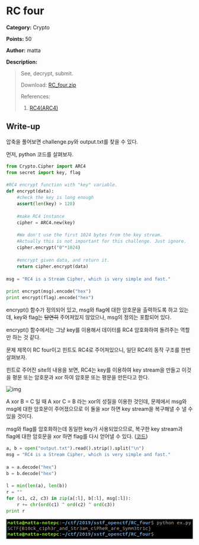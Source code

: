 # RC four

**Category:** Crypto

**Points:** 50

**Author:** matta

**Description:** 

> See, decrypt, submit.
> 
> Download: [RC_four.zip](resource/RC_four.zip)
> 
> References:
>  1) [RC4(ARC4)](https://www.geeksforgeeks.org/rc4-encryption-algorithm/)

## Write-up

압축을 풀어보면 challenge.py와 output.txt를 찾을 수 있다.

먼저, python 코드를 살펴보자.

```python
from Crypto.Cipher import ARC4
from secret import key, flag

#RC4 encrypt function with "key" variable.
def encrypt(data):
	#check the key is long enough
	assert(len(key) > 128)

	#make RC4 instance
	cipher = ARC4.new(key)

	#We don't use the first 1024 bytes from the key stream.
	#Actually this is not important for this challenge. Just ignore.
	cipher.encrypt("0"*1024)

	#encrypt given data, and return it.
	return cipher.encrypt(data)

msg = "RC4 is a Stream Cipher, which is very simple and fast."

print encrypt(msg).encode("hex")
print encrypt(flag).encode("hex")
```

encrypt() 함수가 정의되어 있고, msg와 flag에 대한 암호문을 출력하도록 하고 있는데, key와 flag는 ~~당연히~~ 주어져있지 않았으나, msg의 정의는 포함되어 있다.

encrypt() 함수에서는 그냥 key를 이용해서 데이터를 RC4 암호화하여 돌려주는 역할만 하는 것 같다.

문제 제목이 RC four이고 힌트도 RC4로 주어져있으니, 일단 RC4의 동작 구조를 한번 살펴보자.

힌트로 주어진 site의 내용을 보면, RC4는 key를 이용하여 key stream을 만들고 이것을 평문 또는 암호문과 xor 하여 암호문 또는 평문을 만든다고 한다.

![img](https://www.geeksforgeeks.org/wp-content/uploads/55-2.png)

A xor B = C 일 때 A xor C = B 라는 xor의 성질을 이용한 것인데, 문제에서 msg와 msg에 대한 암호문이 주어졌으므로 이 둘을 xor 하면 key stream을 복구해낼 수 낼 수 있을 것이다.

msg와 flag를 암호화하는데 동일한 key가 사용되었으므로, 복구한 key stream과 flag에 대한 암호문을 xor 하면 flag를 다시 얻어낼 수 있다. ([코드](resource/ex.py))

```python
a, b = open("output.txt").read().strip().split("\n")
msg = "RC4 is a Stream Cipher, which is very simple and fast."

a = a.decode("hex")
b = b.decode("hex")

l = min(len(a), len(b))
r = ""
for (c1, c2, c3) in zip(a[:l], b[:l], msg[:l]):
	r += chr(ord(c1) ^ ord(c2) ^ ord(c3))
print r
```

![img](resource/flag.png)
